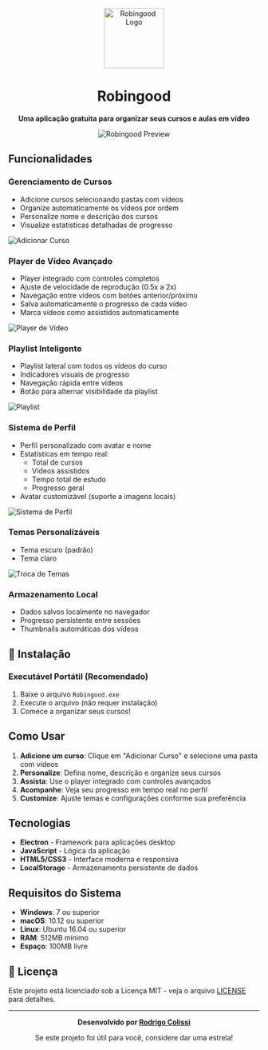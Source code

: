 <div align="center">
  <img src="assets/robingood.logo.png" alt="Robingood Logo" width="120" height="120">
  
  # Robingood
  
  **Uma aplicação gratuita para organizar seus cursos e aulas em vídeo**
  
  ![Robingood Preview](assets/app-preview.png)
  
</div>

## **Funcionalidades**

### **Gerenciamento de Cursos**
- Adicione cursos selecionando pastas com vídeos
- Organize automaticamente os vídeos por ordem
- Personalize nome e descrição dos cursos
- Visualize estatísticas detalhadas de progresso

![Adicionar Curso](assets/gifs/add-course.gif)

### **Player de Vídeo Avançado**
- Player integrado com controles completos
- Ajuste de velocidade de reprodução (0.5x a 2x)
- Navegação entre vídeos com botões anterior/próximo
- Salva automaticamente o progresso de cada vídeo
- Marca vídeos como assistidos automaticamente

![Player de Vídeo](assets/gifs/video-player.gif)

### **Playlist Inteligente**
- Playlist lateral com todos os vídeos do curso
- Indicadores visuais de progresso
- Navegação rápida entre vídeos
- Botão para alternar visibilidade da playlist

![Playlist](assets/gifs/playlist.gif)

### **Sistema de Perfil**
- Perfil personalizado com avatar e nome
- Estatísticas em tempo real:
  - Total de cursos
  - Vídeos assistidos
  - Tempo total de estudo
  - Progresso geral
- Avatar customizável (suporte a imagens locais)

![Sistema de Perfil](assets/gifs/profile-system.gif)

### **Temas Personalizáveis**
- Tema escuro (padrão)
- Tema claro

![Troca de Temas](assets/gifs/theme-toggle.gif)

### **Armazenamento Local**
- Dados salvos localmente no navegador
- Progresso persistente entre sessões
- Thumbnails automáticas dos vídeos

## 🚀 **Instalação**

### Executável Portátil (Recomendado)
1. Baixe o arquivo `Robingood.exe`
2. Execute o arquivo (não requer instalação)
3. Comece a organizar seus cursos!

## **Como Usar**

1. **Adicione um curso**: Clique em "Adicionar Curso" e selecione uma pasta com vídeos
2. **Personalize**: Defina nome, descrição e organize seus cursos
3. **Assista**: Use o player integrado com controles avançados
4. **Acompanhe**: Veja seu progresso em tempo real no perfil
5. **Customize**: Ajuste temas e configurações conforme sua preferência

## **Tecnologias**

- **Electron** - Framework para aplicações desktop
- **JavaScript** - Lógica da aplicação
- **HTML5/CSS3** - Interface moderna e responsiva
- **LocalStorage** - Armazenamento persistente de dados

## **Requisitos do Sistema**

- **Windows**: 7 ou superior
- **macOS**: 10.12 ou superior  
- **Linux**: Ubuntu 16.04 ou superior
- **RAM**: 512MB mínimo
- **Espaço**: 100MB livre

## 📄 **Licença**

Este projeto está licenciado sob a Licença MIT - veja o arquivo [LICENSE](LICENSE) para detalhes.

---

<div align="center">
  
  **Desenvolvido por [Rodrigo Colissi](https://github.com/rodrigocolissi)**
  
  Se este projeto foi útil para você, considere dar uma estrela!
  
</div>